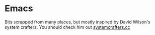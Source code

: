# Emacs

Bits scrapped from many places, but mostly inspired by David Wilson's system crafters. You should check him out [systemcrafters.cc](systemcrafters.cc)

